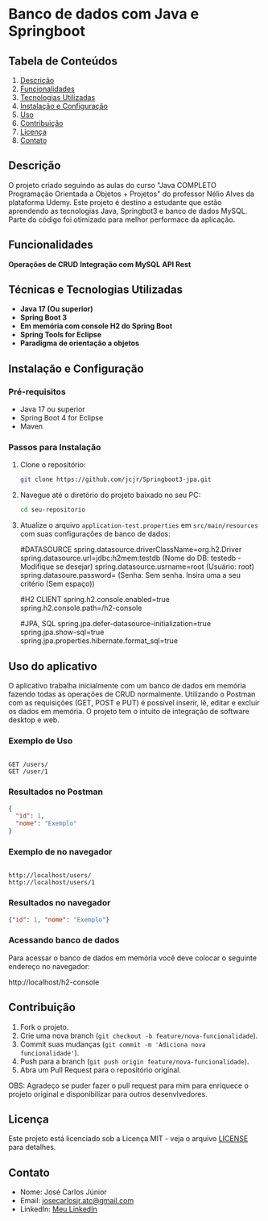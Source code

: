 
# Banco de dados com Java e Springboot

## Tabela de Conteúdos

1. [Descrição](#descrição)
2. [Funcionalidades](#funcionalidades)
3. [Tecnologias Utilizadas](#tecnologias-utilizadas)
4. [Instalação e Configuração](#instalação-e-configuração)
5. [Uso](#uso)
6. [Contribuição](#contribuição)
7. [Licença](#licença)
8. [Contato](#contato)

## Descrição
O projeto criado seguindo as aulas do curso "Java COMPLETO Programação Orientada a Objetos + Projetos" do professor Nélio Alves da plataforma Udemy. Este projeto é destino a estudante que
estão aprendendo as tecnologias Java, Springbot3 e banco de dados MySQL. Parte do código foi otimizado para melhor performace da aplicação.

## Funcionalidades

**Operações de CRUD**
**Integração com MySQL**
**API Rest**

## Técnicas e Tecnologias Utilizadas

- **Java 17 (Ou superior)** 
- **Spring Boot 3** 
- **Em memória com console H2 do Spring Boot**
- **Spring Tools for Eclipse** 
- **Paradigma de orientação a objetos** 

## Instalação e Configuração

### Pré-requisitos

- Java 17 ou superior
- Spring Boot 4 for Eclipse
- Maven

### Passos para Instalação

1. Clone o repositório:
    ```bash
    git clone https://github.com/jcjr/Springboot3-jpa.git
    ```
2. Navegue até o diretório do projeto baixado no seu PC:
    ```bash
    cd seu-repositorio
    ```
3. Atualize o arquivo `application-test.properties` em `src/main/resources` com suas configurações de banco de dados:

    #DATASOURCE
    spring.datasource.driverClassName=org.h2.Driver
    spring.datasource.url=jdbc:h2mem:testdb (Nome do DB: testedb - Modifique se desejar)
    spring.datasource.usrname=root (Usuário: root)
    spring.datasoure.password= (Senha: Sem senha. Insira uma a seu critério (Sem espaço))

    #H2 CLIENT
    spring.h2.console.enabled=true
    spring.h2.console.path=/h2-console

    #JPA, SQL
    spring.jpa.defer-datasource-initialization=true
    spring.jpa.show-sql=true
    spring.jpa.properties.hibernate.format_sql=true

## Uso do aplicativo

O aplicativo trabalha inicialmente com um banco de dados em memória fazendo todas as operações de CRUD normalmente. Utilizando o Postman com as requisições (GET, POST e PUT) é possível inserir, lê, editar e excluir os dados em memória. O projeto tem o intuito de integração de software desktop e web.

### Exemplo de Uso

```http

GET /users/
GET /user/1

```
### Resultados no Postman

```json
{
  "id": 1,
  "nome": "Exemplo"
}
```

### Exemplo de no navegador

```http

http://localhost/users/
http://localhost/users/1

```

### Resultados no navegador

```json
{"id": 1, "nome": "Exemplo"}

```

### Acessando banco de dados
Para acessar o banco de dados em memória você deve colocar o seguinte endereço no navegador:

http://localhost/h2-console

## Contribuição

1. Fork o projeto.
2. Crie uma nova branch (`git checkout -b feature/nova-funcionalidade`).
3. Commit suas mudanças (`git commit -m 'Adiciona nova funcionalidade'`).
4. Push para a branch (`git push origin feature/nova-funcionalidade`).
5. Abra um Pull Request para o repositório original.

OBS: Agradeço se puder fazer o pull request para mim para enriquece o projeto original e disponibilizar para outros desenvlvedores.

## Licença

Este projeto está licenciado sob a Licença MIT - veja o arquivo [LICENSE](LICENSE) para detalhes.

## Contato

- Nome: José Carlos Júnior
- Email: josecarlosjr.atc@gmail.com
- LinkedIn: [Meu LinkedIn](https://linkedin.com/in/jcjreletrotecnico)
